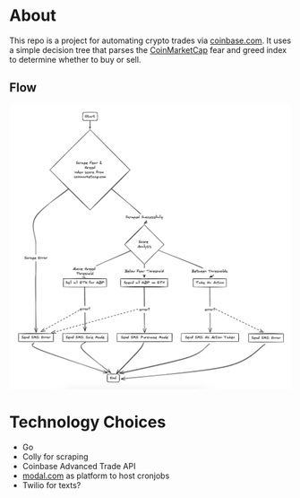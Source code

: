 # About

This repo is a project for automating crypto trades via [coinbase.com](https://coinbase.com). It uses a simple decision tree that parses the [CoinMarketCap](https://coinmarketcap.com/) fear and greed index to determine whether to buy or sell.


## Flow

![Job Design Diagram](./docs/diagram.png)


# Technology Choices
- Go
- Colly for scraping
- Coinbase Advanced Trade API
- [modal.com](https://modal.com/) as platform to host cronjobs
- Twilio for texts?

